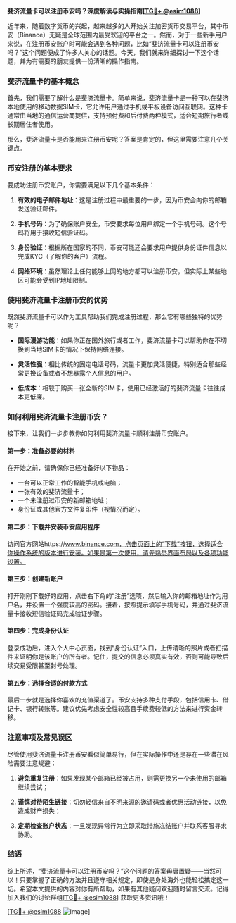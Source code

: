 **斐济流量卡可以注册币安吗？深度解读与实操指南[[TG💪+ @esim1088](https://t.me/s/esim1088)]**

近年来，随着数字货币的兴起，越来越多的人开始关注加密货币交易平台，其中币安（Binance）无疑是全球范围内最受欢迎的平台之一。然而，对于一些新手用户来说，在注册币安账户时可能会遇到各种问题，比如“斐济流量卡可以注册币安吗？”这个问题便成了许多人关心的话题。今天，我们就来详细探讨一下这个话题，并为有需要的朋友提供一份清晰的操作指南。

### 斐济流量卡的基本概念

首先，我们需要了解什么是斐济流量卡。简单来说，斐济流量卡是一种可以在斐济本地使用的移动数据SIM卡，它允许用户通过手机或平板设备访问互联网。这种卡通常由当地的通信运营商提供，支持预付费和后付费两种模式，适合短期旅行者或长期居住者使用。

那么，斐济流量卡是否能用来注册币安呢？答案是肯定的，但这里需要注意几个关键点。

### 币安注册的基本要求

要成功注册币安账户，你需要满足以下几个基本条件：

1. **有效的电子邮件地址**：这是注册过程中最重要的一步，因为币安会向你的邮箱发送验证邮件。
   
2. **手机号码**：为了确保账户安全，币安要求每位用户绑定一个手机号码。这个号码将用于接收短信验证码。

3. **身份验证**：根据所在国家的不同，币安可能还会要求用户提供身份证件信息以完成KYC（了解你的客户）流程。

4. **网络环境**：虽然理论上任何能够上网的地方都可以注册币安，但实际上某些地区可能会受到IP地址限制。

### 使用斐济流量卡注册币安的优势

既然斐济流量卡可以作为工具帮助我们完成注册过程，那么它有哪些独特的优势呢？

- **国际漫游功能**：如果你正在国外旅行或者工作，斐济流量卡可以帮助你在不切换到当地SIM卡的情况下保持网络连接。
  
- **灵活性强**：相比传统的固定电话号码，流量卡更加灵活便捷，特别适合那些经常更换设备或者不想暴露个人信息的用户。

- **低成本**：相较于购买一张全新的SIM卡，使用已经激活好的斐济流量卡往往成本更低廉。

### 如何利用斐济流量卡注册币安？

接下来，让我们一步步教你如何利用斐济流量卡顺利注册币安账户。

#### 第一步：准备必要的材料
在开始之前，请确保你已经准备好以下物品：
- 一台可以正常工作的智能手机或电脑；
- 一张有效的斐济流量卡；
- 一个未注册过币安的新邮箱地址；
- 身份证或其他官方文件复印件（视情况而定）。

#### 第二步：下载并安装币安应用程序
访问官方网站https://www.binance.com，点击页面上的“下载”按钮，选择适合你操作系统的版本进行安装。如果是第一次使用，请先熟悉界面布局以及各项功能设置。

#### 第三步：创建新账户
打开刚刚下载好的应用，点击右下角的“注册”选项，然后输入你的邮箱地址作为用户名，并设置一个强度较高的密码。接着，按照提示填写手机号码，并通过斐济流量卡接收短信验证码完成验证步骤。

#### 第四步：完成身份认证
登录成功后，进入个人中心页面，找到“身份认证”入口，上传清晰的照片或者扫描件来证明你是该账户的所有者。记住，提交的信息必须真实有效，否则可能导致后续交易受限甚至封号处理。

#### 第五步：选择合适的付款方式
最后一步就是选择你喜欢的充值渠道了。币安支持多种支付手段，包括信用卡、借记卡、银行转账等。建议优先考虑安全性较高且手续费较低的方法来进行资金转移。

### 注意事项及常见误区

尽管使用斐济流量卡注册币安看似简单易行，但在实际操作中还是存在一些潜在风险需要注意规避：

1. **避免重复注册**：如果发现某个邮箱已经被占用，则需更换另一个未使用的邮箱继续尝试；
   
2. **谨慎对待陌生链接**：切勿轻信来自不明来源的邀请码或者优惠活动链接，以免造成财产损失；
   
3. **定期检查账户状态**：一旦发现异常行为立即采取措施冻结账户并联系客服寻求协助。

### 结语

综上所述，“斐济流量卡可以注册币安吗？”这个问题的答案毋庸置疑——当然可以！只要掌握了正确的方法并且遵守相关规定，即使是身处海外也能轻松搞定这一切。希望本文提供的内容对你有所帮助，如果有其他疑问欢迎随时留言交流。记得加入我们的讨论群组[[TG💪+ @esim1088](https://t.me/s/esim1088)] 获取更多资讯哦！

[[TG💪+ @esim1088](https://t.me/s/esim1088) ![Image](https://i.postimg.cc/4NQfJmqS/Snipaste-2025-05-13-00-14-12.png)]